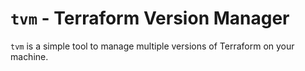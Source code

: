 # `tvm` - Terraform Version Manager

`tvm` is a simple tool to manage multiple versions of Terraform on your machine.
